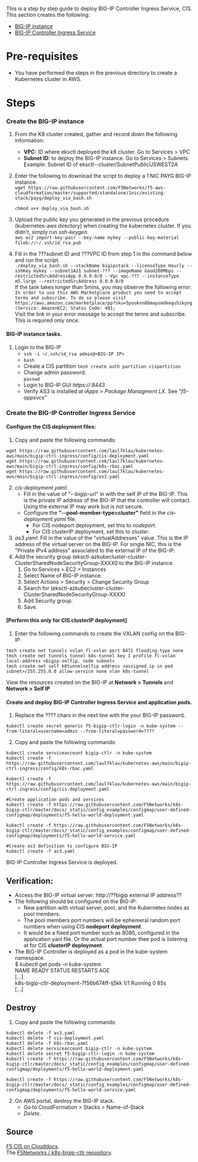 This is a step by step guide to deploy BIG-IP Controller Ingress Service, CIS. This section creates the following:
- [BIG-IP instance](https://github.com/laul7klau/kubernetes-aws/tree/main/bigip-ctrl-ingress#create-the-big-ip-instance)
- [BIG-IP Controller Ingress Service](https://github.com/laul7klau/kubernetes-aws/tree/main/bigip-ctrl-ingress#create-the-big-ip-controller-ingress-service)

# Pre-requisites
- You have performed the steps in the previous directory to create a Kubernetes cluster in AWS.

# Steps  
### Create the BIG-IP instance
1. From the K8 cluster created, gather and record down the following information:
   - **VPC:** ID where eksctl deployed the k8 cluster. Go to Services > VPC
   - **Subnet ID:** to deploy the BIG-IP instance. Go to Services > Subnets. Example: Subnet ID of  eksctl-<name>-cluster/SubnetPublicUSWEST2A

2. Enter the following to download the script to deploy a 1 NIC PAYG BIG-IP instance.  
   ``wget https://raw.githubusercontent.com/F5Networks/f5-aws-cloudformation/master/supported/standalone/1nic/existing-stack/payg/deploy_via_bash.sh``  

   ``chmod u+x deploy_via_bash.sh``

3. Upload the public key you generated in the previous procedure (kubernetes-aws directory) when creating the kubernetes cluster. If you didn't, simply run *ssh-keygen*.  
```aws ec2 import-key-pair --key-name mykey --public-key-material fileb://~/.ssh/id_rsa.pub```

4. Fill in the ???subnet ID and ???VPC ID from step 1 in the command below and run the script.    
``./deploy_via_bash.sh --stackName bigipstack --licenseType Hourly --sshKey mykey --subnet1Az1 subnet-??? --imageName Good200Mbps --restrictedSrcAddressApp 0.0.0.0/0 --Vpc vpc-??? --instanceType m5.large --restrictedSrcAddress 0.0.0.0/0``  
If the task takes longer than 5mins, you may observe the following error:  
```In order to use this AWS Marketplace product you need to accept terms and subscribe. To do so please visit https://aws.amazon.com/marketplace/pp?sku=5pooknn8bmapsmdkegu5ikyng (Service: AmazonEC2; Status Code: 401; ```   
Visit the link in your error message to accept the terms and subscribe. This is required only once.

#### BIG-IP instance tasks. 

1. Login to the BIG-IP
   - ``ssh -i ~/.ssh/id_rsa admin@<BIG-IP IP>``
   - ``bash``
   - Create a CIS partition
     ``tmsh create auth partition cispartition``
   - Change admin password:  
     ``passwd``
   - Login to BIG-IP GUI *https://<BIG-IP IP>:8443*
   - Verify AS3 is installed at *iApps* > *Package Managment LX*. See "*f5-appsvcs*"

### Create the BIG-IP Controller Ingress Service
#### Configure the CIS deployment files:  
1. Copy and paste the following commands:   

``wget https://raw.githubusercontent.com/laul7klau/kubernetes-aws/main/bigip-ctrl-ingress/config/cis-deployment.yaml``  
``wget https://raw.githubusercontent.com/laul7klau/kubernetes-aws/main/bigip-ctrl-ingress/config/k8s-rbac.yaml``  
``wget https://raw.githubusercontent.com/laul7klau/kubernetes-aws/main/bigip-ctrl-ingress/config/as3.yaml``   

2. *cis-deployment.yaml*: 
   - Fill in the value of "--bigip-url" in  with the self IP of the BIG-IP. This is the private IP address of the BIG-IP that the controller will contact. Using the external IP may work but is not secure.  
   - Configure the **"--pool-member-type=cluster"** field in the *cis-deployment.yaml* file.  
     - For CIS nodeport deployment, set this to *nodeport*.   
     - For CIS clusterIP deployment, set this to *cluster*.  
3. *as3.yaml*: Fill in the value of the "virtualAddresses" value. This is the IP address of the virtual server on the BIG-IP. For single NIC, this is  the "Private IPv4 address" associated to the external IP of the BIG-IP.   
4. Add the security group (eksctl-azkubecluster-cluster-ClusterSharedNodeSecurityGroup-XXXX0 to the BIG-IP instance.  
   1. Go to Services > EC2 > Instances   
   2. Select Name of BIG-IP instance.  
   3. Select Actions > Security > Change Security Group
   4. Search for (eksctl-azkubecluster-cluster-ClusterSharedNodeSecurityGroup-XXXX)
   5. Add Security group. 
   6. Save.

#### [Perform this only for CIS clusterIP deployment]  
1. Enter the following commands to create the VXLAN config on the BIG-IP:  

``tmsh create net tunnels vxlan fl-vxlan port 8472 flooding-type none``   
``tmsh create net tunnels tunnel k8s-tunnel key 1 profile fl-vxlan local-address <bigip-selfip. node subnet>``    
``tmsh create net self k8tunnelselfip address <assigned ip in pod subnet>/255.255.0.0 allow-service none vlan k8s-tunnel``   

View the resources created on the BIG-IP at **Network > Tunnels** and **Network > Self IP**   

#### Create and deploy BIG-IP Controller Ingress Service and application pods.  
1. Replace the ???? chars in the next line with the your BIG-IP password. 

``kubectl create secret generic f5-bigip-ctlr-login -n kube-system --from-literal=username=admin --from-literal=password=????``  

2. Copy and paste the following commands:     

``kubectl create serviceaccount bigip-ctlr -n kube-system``  
``kubectl create -f https://raw.githubusercontent.com/laul7klau/kubernetes-aws/main/bigip-ctrl-ingress/config/k8s-rbac.yaml``  
  
``kubectl create -f https://raw.githubusercontent.com/laul7klau/kubernetes-aws/main/bigip-ctrl-ingress/config/cis-deployment.yaml``  

``#Create application pods and services ``  
``kubectl create -f https://raw.githubusercontent.com/F5Networks/k8s-bigip-ctlr/master/docs/_static/config_examples/configmap/user-defined-configmap/deployments/f5-hello-world-deployment.yaml``  
  
``kubectl create -f https://raw.githubusercontent.com/F5Networks/k8s-bigip-ctlr/master/docs/_static/config_examples/configmap/user-defined-configmap/deployments/f5-hello-world-service.yaml`` 
  

``#Create as3 definition to configure BIG-IP ``  
``kubectl create -f as3.yaml``  

BIG-IP Controller Ingress Service is deployed.  

## Verification:
- Access the BIG-IP virtual server: http://??bigip external IP address??   
- The following should be configured on the BIG-IP:
  - New partition with virtual server, pool, and the Kubernetes nodes as pool members. 
  - The pool members port numbers will be ephemeral random port numbers when using CIS **nodeport deployment**.   
  - It would be a fixed port number such as 8080, configured in the application yanl file. Or the actual port number thee pod is listening at for CIS **clusterIP deployment**.  
- The BIG-IP Controller is deployed as a pod in the kube-system namespace.  
  $ kubectl get pods -n kube-system  
  NAME                                         READY   STATUS    RESTARTS   AGE   
  [...]   
  k8s-bigip-ctlr-deployment-7f56b674ff-lj5kk   1/1     Running   0          85s  
  [...]   

## Destroy
1. Copy and paste the following commands:  

``kubectl delete -f as3.yaml``  
``kubectl delete -f cis-deployment.yaml``  
``kubectl delete -f k8s-rbac.yaml``  
``kubectl delete serviceaccount bigip-ctlr -n kube-system``  
``kubectl delete secret f5-bigip-ctlr-login -n kube-system``  
``kubectl create -f https://raw.githubusercontent.com/F5Networks/k8s-bigip-ctlr/master/docs/_static/config_examples/configmap/user-defined-configmap/deployments/f5-hello-world-deployment.yaml``  
  
``kubectl create -f https://raw.githubusercontent.com/F5Networks/k8s-bigip-ctlr/master/docs/_static/config_examples/configmap/user-defined-configmap/deployments/f5-hello-world-service.yaml`` 


2. On AWS portal, destroy the BIG-IP stack.  
   - Go to CloudFormation > Stacks > Name-of-Stack  
   - *Delete*.   

## Source
[F5 CIS on Clouddocs](https://clouddocs.f5.com/containers/latest/userguide/kubernetes/#examples-repository).  
The [F5Networks / k8s-bigip-ctlr repository](https://github.com/F5Networks/k8s-bigip-ctlr).  
